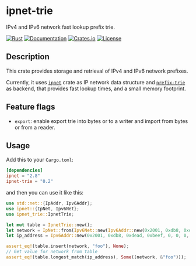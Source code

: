 ipnet-trie
========

IPv4 and IPv6 network fast lookup prefix trie.

[![Rust](https://github.com/bgpkit/ipnet-trie/actions/workflows/rust.yml/badge.svg)](https://github.com/bgpkit/ipnet-trie/actions/workflows/rust.yml)
[![Documentation](https://docs.rs/ipnet-trie/badge.svg)](https://docs.rs/ipnet-trie)
[![Crates.io](https://img.shields.io/crates/v/ipnet-trie.svg)](https://crates.io/crates/ipnet-trie)
[![License](https://img.shields.io/crates/l/ipnet-trie)](https://raw.githubusercontent.com/bgpkit/ipnet-trie/master/LICENSE)

## Description

This crate provides storage and retrieval of IPv4 and IPv6 network prefixes.

Currently, it uses [`ipnet`](https://docs.rs/ipnet/latest/ipnet/) crate as IP network data structure and
[`prefix-trie`](https://github.com/tiborschneider/prefix-trie) as
backend,
that provides fast lookup times, and a small memory footprint.

## Feature flags

- `export`: enable export trie into bytes or to a writer and import from bytes or from a reader.

## Usage

Add this to your `Cargo.toml`:

```toml
[dependencies]
ipnet = "2.8"
ipnet-trie = "0.2"
```

and then you can use it like this:

```rust
use std::net::{IpAddr, Ipv6Addr};
use ipnet::{IpNet, Ipv6Net};
use ipnet_trie::IpnetTrie;

let mut table = IpnetTrie::new();
let network = IpNet::from(Ipv6Net::new(Ipv6Addr::new(0x2001, 0xdb8, 0xdead, 0xbeef, 0, 0, 0, 0), 64).unwrap());
let ip_address = Ipv6Addr::new(0x2001, 0xdb8, 0xdead, 0xbeef, 0, 0, 0, 0x1);

assert_eq!(table.insert(network, "foo"), None);
// Get value for network from table
assert_eq!(table.longest_match(ip_address), Some((network, &"foo")));
```
